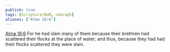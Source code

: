 ```yaml
---
publish: true
tags: [Scripture/BoM, noGraph]
aliases: ["Alma 18:6"]
---
```

[Alma 18:6](https://churchofjesuschrist.org/study/scriptures/bofm/alma/18?lang=eng&id=p6#p6) For he had slain many of them because their brethren had scattered their flocks at the place of water; and thus, because they had had their flocks scattered they were slain.
